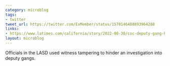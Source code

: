 ```yaml
---
category: microblog
tags:
- twitter
tweet_url: https://twitter.com/ExMember/status/1570146488893964288
links:
- https://www.latimes.com/california/story/2022-08-30/coc-deputy-gang-hearing-witness
layout: microblog
---
```

Officials in the LASD used witness tampering to hinder an investigation into deputy gangs.
